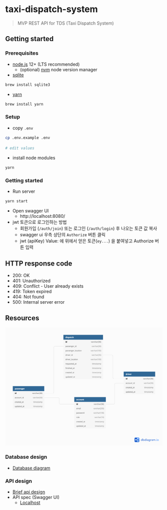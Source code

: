 # taxi-dispatch-system

> MVP REST API for TDS (Taxi Dispatch System)

## Getting started

### Prerequisites

* [node.js](https://nodejs.org/) 12+ (LTS recommended)
  * (optional) [nvm](https://github.com/nvm-sh/nvm) node version manager 
* [sqlite](https://www.sqlite.org/download.html)

```bash
brew install sqlite3
```

* [yarn](https://classic.yarnpkg.com/en/docs/install)

```bash
brew install yarn
```

### Setup

* copy `.env`
```bash
cp .env.example .env

# edit values
```
* install node modules
```bash
yarn
```

### Getting started

* Run server

```bash
yarn start
```

* Open swagger UI
  * http://localhost:8080/
* jwt 토큰으로 로그인하는 방법
  * 회원가입 (`/auth/join`) 또는 로그인 (`/auth/login`) 후 나오는 토큰 값 복사
  * swagger ui 우측 상단의 `Authorize` 버튼 클릭
  * jwt  (apiKey) Value: 에 위에서 얻은 토큰(`ey...`) 을 붙여넣고 Authorize 버튼 입력

## HTTP response code

* 200: OK
* 401: Unauthorized
* 409: Conflict - User already exists
* 419: Token expired
* 404: Not found
* 500: Internal server error

## Resources

![db modeling](docs/db.png)

### Database design
* [Database diagram](https://dbdiagram.io/d/5fd9d0d79a6c525a03bb4524)

### API design
* [Brief api design](api_list.md)
* API spec (Swagger UI)
  * [Localhost](http://localhost:8080/)
